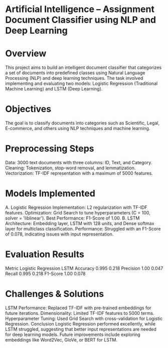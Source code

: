 # Artificial Intelligence – Assignment  Document Classifier using NLP and Deep Learning

# Overview
 This project aims to build an intelligent document classifier that categorizes a set of documents into predefined classes using Natural Language Processing (NLP) and deep learning techniques. The task involved implementing and evaluating two models: Logistic Regression (Traditional Machine Learning) and LSTM (Deep Learning).

# Objectives
The goal is to classify documents into categories such as Scientific, Legal, E-commerce, and others using NLP techniques and machine learning.

# Preprocessing Steps
Data: 3000 text documents with three columns: ID, Text, and Category.
Cleaning: Tokenization, stop-word removal, and lemmatization.
Vectorization: TF-IDF representation with a maximum of 5000 features.
# Models Implemented
A. Logistic Regression
Implementation: L2 regularization with TF-IDF features.
Optimization: Grid Search to tune hyperparameters (C = 100, solver = 'liblinear').
Best Performance: F1-Score of 1.00.
B. LSTM
Architecture: Embedding layer, LSTM with 128 units, and Dense softmax layer for multiclass classification.
Performance: Struggled with an F1-Score of 0.078, indicating issues with input representation.
# Evaluation Results
Metric	Logistic Regression	LSTM
Accuracy	0.995	0.218
Precision	1.00	0.047
Recall	0.995	0.218
F1-Score	1.00	0.078 

# Challenges & Solutions
LSTM Performance: Replaced TF-IDF with pre-trained embeddings for future iterations.
Dimensionality: Limited TF-IDF features to 5000 terms.
Hyperparameter Tuning: Used Grid Search with cross-validation for Logistic Regression.
Conclusion
Logistic Regression performed excellently, while LSTM struggled, suggesting that better input representations are needed for deep learning models.
Future improvements include exploring embeddings like Word2Vec, GloVe, or BERT for LSTM.
